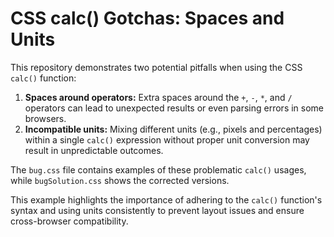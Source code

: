 # CSS calc() Gotchas: Spaces and Units

This repository demonstrates two potential pitfalls when using the CSS `calc()` function:

1. **Spaces around operators:** Extra spaces around the `+`, `-`, `*`, and `/` operators can lead to unexpected results or even parsing errors in some browsers.
2. **Incompatible units:** Mixing different units (e.g., pixels and percentages) within a single `calc()` expression without proper unit conversion may result in unpredictable outcomes.

The `bug.css` file contains examples of these problematic `calc()` usages, while `bugSolution.css` shows the corrected versions.

This example highlights the importance of adhering to the `calc()` function's syntax and using units consistently to prevent layout issues and ensure cross-browser compatibility.